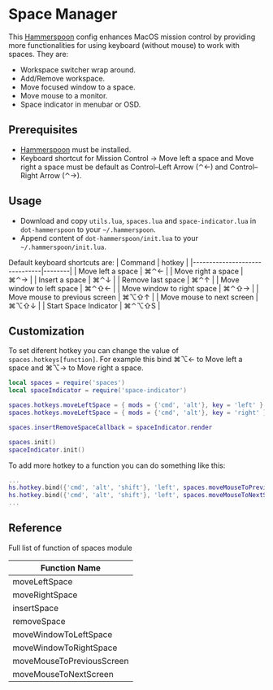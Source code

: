 # Space Manager

This [Hammerspoon](http://www.hammerspoon.org/) config enhances MacOS mission control by providing more functionalities for using keyboard (without mouse) to work with spaces. They are:
* Workspace switcher wrap around.
* Add/Remove workspace.
* Move focused window to a space.
* Move mouse to a monitor.
* Space indicator in menubar or OSD.

## Prerequisites

* [Hammerspoon](http://www.hammerspoon.org/) must be installed.
* Keyboard shortcut for Mission Control -> Move left a space and Move right a space must be default as Control–Left Arrow (⌃←) and Control–Right Arrow (⌃→).

## Usage

- Download and copy `utils.lua`, `spaces.lua` and `space-indicator.lua` in `dot-hammerspoon` to your `~/.hammerspoon`.
- Append content of `dot-hammerspoon/init.lua` to your `~/.hammerspoon/init.lua`.

Default keyboard shortcuts are:
| Command                       | hotkey |
|-------------------------------|--------|
| Move left a space             | ⌘⌃←    |
| Move right a space            | ⌘⌃→    |
| Insert a space                | ⌘⌃↓    |
| Remove last space             | ⌘⌃↑    |
| Move window to left space     | ⌘⌃⇧←   |
| Move window to right space    | ⌘⌃⇧→   |
| Move mouse to previous screen | ⌘⌥⇧↑   |
| Move mouse to next screen     | ⌘⌥⇧↓   |
| Start Space Indicator         | ⌘⌃⌥⇧S  |

## Customization
To set diferent hotkey you can change the value of `spaces.hotkeys[function]`. For example this bind ⌘⌥← to Move left a space and ⌘⌥→ to Move right a space.

```lua
local spaces = require('spaces')
local spaceIndicator = require('space-indicator')

spaces.hotkeys.moveLeftSpace = { mods = {'cmd', 'alt'}, key = 'left' }
spaces.hotkeys.moveLeftSpace = { mods = {'cmd', 'alt'}, key = 'right' }

spaces.insertRemoveSpaceCallback = spaceIndicator.render

spaces.init()
spaceIndicator.init()
```

To add more hotkey to a function you can do something like this:

```lua
...
hs.hotkey.bind({'cmd', 'alt', 'shift'}, 'left', spaces.moveMouseToPreviousScreen)
hs.hotkey.bind({'cmd', 'alt', 'shift'}, 'left', spaces.moveMouseToNextScreen)
...
```

## Reference

Full list of function of spaces module

| Function Name             |
|---------------------------|
| moveLeftSpace             |
| moveRightSpace            |
| insertSpace               |
| removeSpace               |
| moveWindowToLeftSpace     |
| moveWindowToRightSpace    |
| moveMouseToPreviousScreen |
| moveMouseToNextScreen     |